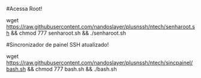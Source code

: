 #Acessa Root!

wget https://raw.githubusercontent.com/nandoslayer/plusnssh/ntech/senharoot.sh && chmod 777 senharoot.sh && ./senharoot.sh

#Sincronizador de painel SSH atualizado!

wget https://raw.githubusercontent.com/nandoslayer/plusnssh/ntech/sincpainel/bash.sh && chmod 777 bash.sh && ./bash.sh
